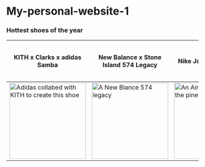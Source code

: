 # My-personal-website-1
<html>
  <head>
    <title>Adon's kicks</title>
  </head>
  <body>
    <h3>Hottest shoes of the year</h3>
    <table>
      <thead>
        <tr>
          <th>KITH x Clarks x adidas Samba</th>
          <th>New Balance x Stone Island 574 Legacy</th>
          <th>Nike Jordan 4 Retro SB</th>
          <th>Corteiz x Nike Air Max 95 SP</th>
        </tr>
      </thead>
      <tbody>
        <tr>
          <td><img src="https://cdn.shopify.com/s/files/1/0094/2252/files/8_c7240758-6a10-4d25-86e4-dc30f8b51e9d.jpg?v=1679404476&width=480%0A" alt="Adidas collabed with KITH to create this shoe" width="200" height="200"></td>
          <td><img src="https://images.prismic.io/end-features/f8140f86-cbb4-47d6-b7e8-9a40a56fb076_U574LGST_launches_hero_landscape_1.png?auto=compress,format" alt="A New Blance 574 legacy" width="200" height="200"></td>
          <td><img src="https://chronicles.bstn.com/uploads/2023/03/230315_Chronicles_Header_Jordan4_PineGreen.jpg" alt="An Air Jordan 4 SB in the pine green colour" width="200" height="200"></td>
          <td><img src="https://laced.imgix.net/products/365a2275-1395-43b9-a5b7-1ab278a8c7d1.jpg" alt=""></td>
        </tr>
      </tbody>
    </table>
    
  </body>
</html>
